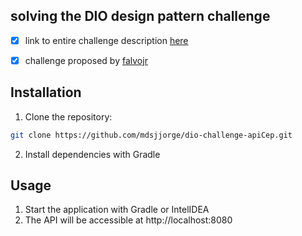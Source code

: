 ## solving the DIO design pattern challenge

- [x] link to entire challenge description [here](https://web.dio.me/lab/explorando-padroes-de-projetos-na-pratica-com-java/learning/12f4a1a6-714d-442e-8fe3-141a7f7a63da)

- [x] challenge proposed by [falvojr](https://github.com/falvojr) 

## Installation

1. Clone the repository:

```bash
git clone https://github.com/mdsjjorge/dio-challenge-apiCep.git
```

2. Install dependencies with Gradle


## Usage

1. Start the application with Gradle or IntelIDEA 
2. The API will be accessible at http://localhost:8080
